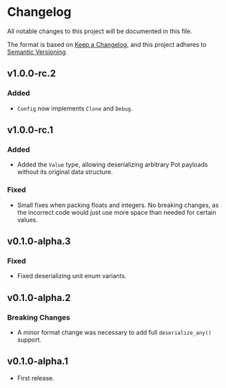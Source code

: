 # Changelog

All notable changes to this project will be documented in this file.

The format is based on [Keep a Changelog](https://keepachangelog.com/en/1.0.0/),
and this project adheres to [Semantic Versioning](https://semver.org/spec/v2.0.0.html).

## v1.0.0-rc.2

### Added

- `Config` now implements `Clone` and `Debug`.

## v1.0.0-rc.1

### Added

- Added the `Value` type, allowing deserializing arbitrary Pot payloads without its
  original data structure.

### Fixed

- Small fixes when packing floats and integers. No breaking changes, as the
  incorrect code would just use more space than needed for certain values.

## v0.1.0-alpha.3

### Fixed

- Fixed deserializing unit enum variants.

## v0.1.0-alpha.2

### Breaking Changes

- A minor format change was necessary to add full `deserialize_any()` support.

## v0.1.0-alpha.1

- First release.

